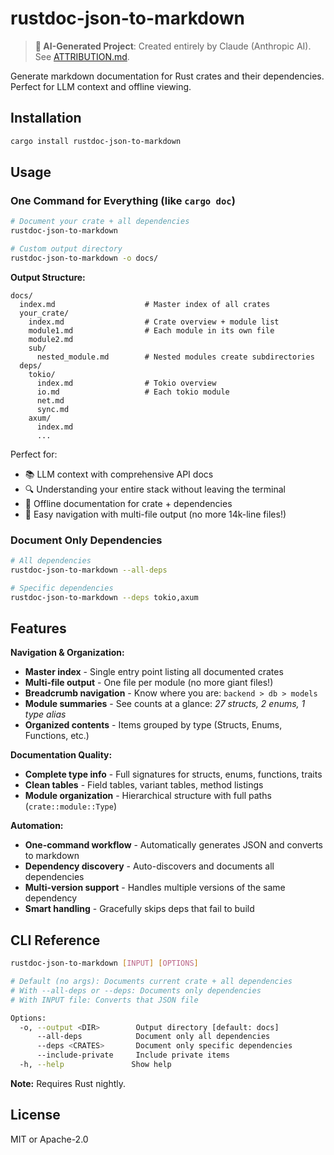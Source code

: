 # rustdoc-json-to-markdown

> **🤖 AI-Generated Project**: Created entirely by Claude (Anthropic AI). See [ATTRIBUTION.md](ATTRIBUTION.md).

Generate markdown documentation for Rust crates and their dependencies. Perfect for LLM context and offline viewing.

## Installation

```bash
cargo install rustdoc-json-to-markdown
```

## Usage

### One Command for Everything (like `cargo doc`)

```bash
# Document your crate + all dependencies
rustdoc-json-to-markdown

# Custom output directory
rustdoc-json-to-markdown -o docs/
```

**Output Structure:**
```
docs/
  index.md                    # Master index of all crates
  your_crate/
    index.md                  # Crate overview + module list
    module1.md                # Each module in its own file
    module2.md
    sub/
      nested_module.md        # Nested modules create subdirectories
  deps/
    tokio/
      index.md                # Tokio overview
      io.md                   # Each tokio module
      net.md
      sync.md
    axum/
      index.md
      ...
```

Perfect for:
- 📚 LLM context with comprehensive API docs
- 🔍 Understanding your entire stack without leaving the terminal
- 📝 Offline documentation for crate + dependencies
- 🧭 Easy navigation with multi-file output (no more 14k-line files!)

### Document Only Dependencies

```bash
# All dependencies
rustdoc-json-to-markdown --all-deps

# Specific dependencies
rustdoc-json-to-markdown --deps tokio,axum
```

## Features

**Navigation & Organization:**
- **Master index** - Single entry point listing all documented crates
- **Multi-file output** - One file per module (no more giant files!)
- **Breadcrumb navigation** - Know where you are: `backend > db > models`
- **Module summaries** - See counts at a glance: *27 structs, 2 enums, 1 type alias*
- **Organized contents** - Items grouped by type (Structs, Enums, Functions, etc.)

**Documentation Quality:**
- **Complete type info** - Full signatures for structs, enums, functions, traits
- **Clean tables** - Field tables, variant tables, method listings
- **Module organization** - Hierarchical structure with full paths (`crate::module::Type`)

**Automation:**
- **One-command workflow** - Automatically generates JSON and converts to markdown
- **Dependency discovery** - Auto-discovers and documents all dependencies
- **Multi-version support** - Handles multiple versions of the same dependency
- **Smart handling** - Gracefully skips deps that fail to build

## CLI Reference

```bash
rustdoc-json-to-markdown [INPUT] [OPTIONS]

# Default (no args): Documents current crate + all dependencies
# With --all-deps or --deps: Documents only dependencies
# With INPUT file: Converts that JSON file

Options:
  -o, --output <DIR>        Output directory [default: docs]
      --all-deps            Document only all dependencies
      --deps <CRATES>       Document only specific dependencies
      --include-private     Include private items
  -h, --help               Show help
```

**Note:** Requires Rust nightly.

## License

MIT or Apache-2.0
